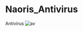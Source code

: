 # Naoris_Antivirus
 Antivirus 
![av](https://user-images.githubusercontent.com/22214754/104121764-a003c980-52f5-11eb-8408-fb948cd6f8b5.gif)
